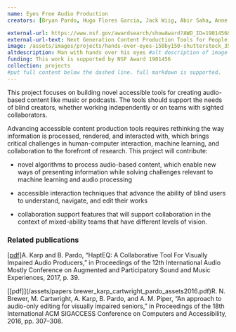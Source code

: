 ```yaml
---
name: Eyes Free Audio Production
creators: [Bryan Pardo, Hugo Flores Garcia, Jack Wiig, Abir Saha, Anne Marie Piper]

external-url: https://www.nsf.gov/awardsearch/showAward?AWD_ID=1901456&HistoricalAwards=false
external-url-text: Next Generation Content Production Tools for People with Vision Impairments
image: /assets/images/projects/hands-over-eyes-150by150-shutterstock_354081641.png
altdescription: Man with hands over his eyes #alt description of image for screen readers
funding: This work is supported by NSF Award 1901456
collection: projects
#put full content below the dashed line. full markdown is supported.
---
```

This project focuses on building novel accessible tools for creating audio-based content like music or podcasts. The tools should support the needs of blind creators, whether working independently or on teams with sighted collaborators. 

Advancing accessible content production tools requires rethinking the way information is processed, rendered, and interacted with, which brings critical challenges in human-computer interaction, machine learning, and collaboration to the forefront of research. This project will contribute: 

* novel algorithms to process audio-based content, which enable new ways of presenting information while solving challenges relevant to machine learning and audio processing

* accessible interaction techniques that advance the ability of blind users to understand, navigate, and edit their works

* collaboration support features that will support collaboration in the context of mixed-ability teams that have different levels of vision.

### Related publications

[[pdf]](/assets/papers/haptEQ_karp.pdf)A. Karp and B. Pardo, “HaptEQ: A Collaborative Tool For Visually Impaired Audio Producers,” in Proceedings of the 12th International Audio Mostly Conference on Augmented and Participatory Sound and Music Experiences, 2017, p. 39. 

[[pdf]](/assets/papers brewer_karp_cartwright_pardo_assets2016.pdf)R. N. Brewer, M. Cartwright, A. Karp, B. Pardo, and A. M. Piper, “An approach to audio-only editing for visually impaired seniors,” in Proceedings of the 18th International ACM SIGACCESS Conference on Computers and Accessibility, 2016, pp. 307–308. 

